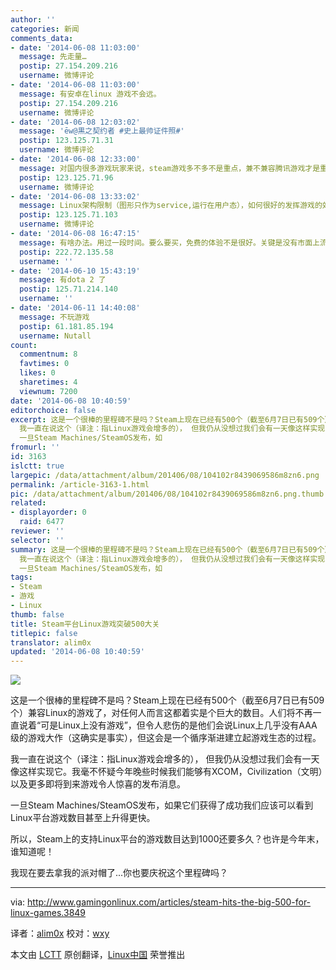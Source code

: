```yaml
---
author: ''
categories: 新闻
comments_data:
- date: '2014-06-08 11:03:00'
  message: 先走量…
  postip: 27.154.209.216
  username: 微博评论
- date: '2014-06-08 11:03:00'
  message: 有安卓在linux 游戏不会远。
  postip: 27.154.209.216
  username: 微博评论
- date: '2014-06-08 12:03:02'
  message: 'ēw@黒之契约者 #史上最帅证件照#'
  postip: 123.125.71.31
  username: 微博评论
- date: '2014-06-08 12:33:00'
  message: 对国内很多游戏玩家来说，steam游戏多不多不是重点，兼不兼容腾讯游戏才是重点
  postip: 123.125.71.96
  username: 微博评论
- date: '2014-06-08 13:33:02'
  message: Linux架构限制（图形只作为service,运行在用户态），如何很好的发挥游戏的效果呢？ 起码现在的大型游戏，还是很讲求画面效果的
  postip: 123.125.71.103
  username: 微博评论
- date: '2014-06-08 16:47:15'
  message: 有啥办法。用过一段时间。要么要买，免费的体验不是很好。关键是没有市面上流行的游戏。除非lol出linux版。
  postip: 222.72.135.58
  username: ''
- date: '2014-06-10 15:43:19'
  message: 有dota 2 了
  postip: 125.71.214.140
  username: ''
- date: '2014-06-11 14:40:08'
  message: 不玩游戏
  postip: 61.181.85.194
  username: Nutall
count:
  commentnum: 8
  favtimes: 0
  likes: 0
  sharetimes: 4
  viewnum: 7200
date: '2014-06-08 10:40:59'
editorchoice: false
excerpt: 这是一个很棒的里程碑不是吗？Steam上现在已经有500个（截至6月7日已有509个）兼容Linux的游戏了，对任何人而言这都着实是个巨大的数目。人们将不再一直说着可是Linux上没有游戏，但令人悲伤的是他们会说Linux上几乎没有AAA级的游戏大作（这确实是事实），但这会是一个循序渐进建立起游戏生态的过程。
  我一直在说这个（译注：指Linux游戏会增多的）， 但我仍从没想过我们会有一天像这样实现它。我毫不怀疑今年晚些时候我们能够有XCOM，Civilization（文明）以及更多即将到来游戏令人惊喜的发布消息。
  一旦Steam Machines/SteamOS发布，如
fromurl: ''
id: 3163
islctt: true
largepic: /data/attachment/album/201406/08/104102r8439069586m8zn6.png
permalink: /article-3163-1.html
pic: /data/attachment/album/201406/08/104102r8439069586m8zn6.png.thumb.jpg
related:
- displayorder: 0
  raid: 6477
reviewer: ''
selector: ''
summary: 这是一个很棒的里程碑不是吗？Steam上现在已经有500个（截至6月7日已有509个）兼容Linux的游戏了，对任何人而言这都着实是个巨大的数目。人们将不再一直说着可是Linux上没有游戏，但令人悲伤的是他们会说Linux上几乎没有AAA级的游戏大作（这确实是事实），但这会是一个循序渐进建立起游戏生态的过程。
  我一直在说这个（译注：指Linux游戏会增多的）， 但我仍从没想过我们会有一天像这样实现它。我毫不怀疑今年晚些时候我们能够有XCOM，Civilization（文明）以及更多即将到来游戏令人惊喜的发布消息。
  一旦Steam Machines/SteamOS发布，如
tags:
- Steam
- 游戏
- Linux
thumb: false
title: Steam平台Linux游戏突破500大关
titlepic: false
translator: alim0x
updated: '2014-06-08 10:40:59'
---
```


![](/data/attachment/album/201406/08/104102r8439069586m8zn6.png)


这是一个很棒的里程碑不是吗？Steam上现在已经有500个（截至6月7日已有509个）兼容Linux的游戏了，对任何人而言这都着实是个巨大的数目。人们将不再一直说着“可是Linux上没有游戏”，但令人悲伤的是他们会说Linux上几乎没有AAA级的游戏大作（这确实是事实），但这会是一个循序渐进建立起游戏生态的过程。


我一直在说这个（译注：指Linux游戏会增多的）， 但我仍从没想过我们会有一天像这样实现它。我毫不怀疑今年晚些时候我们能够有XCOM，Civilization（文明）以及更多即将到来游戏令人惊喜的发布消息。


一旦Steam Machines/SteamOS发布，如果它们获得了成功我们应该可以看到Linux平台游戏数目甚至上升得更快。


所以，Steam上的支持Linux平台的游戏数目达到1000还要多久？也许是今年末，谁知道呢！


我现在要去拿我的派对帽了...你也要庆祝这个里程碑吗？




---


via: <http://www.gamingonlinux.com/articles/steam-hits-the-big-500-for-linux-games.3849>


译者：[alim0x](https://github.com/alim0x) 校对：[wxy](https://github.com/wxy)


本文由 [LCTT](https://github.com/LCTT/TranslateProject) 原创翻译，[Linux中国](http://linux.cn/) 荣誉推出